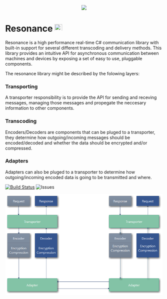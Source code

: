 <p align="center">
  <img src="https://github.com/royben/Resonance/blob/dev/visuals/Logo.png" />
</p>

# Resonance <img width="24" height="24" src="https://github.com/royben/Resonance/blob/dev/visuals/icon.png" />

Resonance is a high performance real-time C# communication library with built-in support for several different transcoding and delivery methods.
This library provides an intuitive API for asynchronous communication between machines and devices by exposing a set of easy to use, pluggable components.

The resonance library might be described by the folowing layers:

### Transporting
A transporter responsibility is to provide the API for sending and receving messages, managing those messages and propegate the neccesary information to other components.

### Transcoding
Encoders/Decoders are components that can be pluged to a transporter, they determine how outgoing/incoming messages should be encoded/decoded and whether the data should be encrypted and/or compressed.

### Adapters
Adapters can also be pluged to a transporter to determine how outgoing/incoming encoded data is going to be transmitted and where.



[![Build Status](https://sirilix.visualstudio.com/Resonance/_apis/build/status/royben.Resonance?branchName=main)](https://sirilix.visualstudio.com/Resonance/_build/latest?definitionId=1&branchName=main)
![Issues](https://img.shields.io/github/issues/royben/Resonance.svg)

![alt tag](https://github.com/royben/Resonance/blob/dev/visuals/Resonance_Flow.png)
